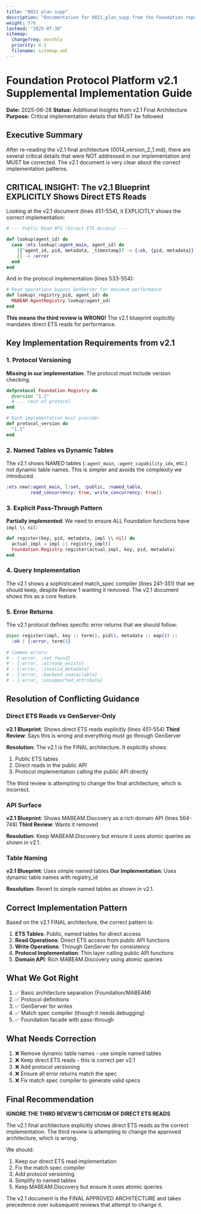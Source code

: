 ```yaml
---
title: "0021 plan supp"
description: "Documentation for 0021_plan_supp from the Foundation repository."
weight: 570
lastmod: "2025-07-30"
sitemap:
  changefreq: monthly
  priority: 0.5
  filename: sitemap.xml
---
```


# Foundation Protocol Platform v2.1 Supplemental Implementation Guide

**Date:** 2025-06-28
**Status:** Additional Insights from v2.1 Final Architecture
**Purpose:** Critical implementation details that MUST be followed

## Executive Summary

After re-reading the v2.1 final architecture (0014_version_2_1.md), there are several critical details that were NOT addressed in our implementation and MUST be corrected. The v2.1 document is very clear about the correct implementation patterns.

## CRITICAL INSIGHT: The v2.1 Blueprint EXPLICITLY Shows Direct ETS Reads

Looking at the v2.1 document (lines 451-554), it EXPLICITLY shows the correct implementation:

```elixir
# --- Public Read API (Direct ETS Access) ---

def lookup(agent_id) do
  case :ets.lookup(:agent_main, agent_id) do
    [{^agent_id, pid, metadata, _timestamp}] -> {:ok, {pid, metadata}}
    [] -> :error
  end
end
```

And in the protocol implementation (lines 533-554):

```elixir
# Read operations bypass GenServer for maximum performance
def lookup(_registry_pid, agent_id) do
  MABEAM.AgentRegistry.lookup(agent_id)
end
```

**This means the third review is WRONG!** The v2.1 blueprint explicitly mandates direct ETS reads for performance.

## Key Implementation Requirements from v2.1

### 1. Protocol Versioning

**Missing in our implementation**: The protocol must include version checking.

```elixir
defprotocol Foundation.Registry do
  @version "1.1"
  # ... rest of protocol
end

# Each implementation must provide:
def protocol_version do
  "1.1"
end
```

### 2. Named Tables vs Dynamic Tables

The v2.1 shows NAMED tables (`:agent_main`, `:agent_capability_idx`, etc.) not dynamic table names. This is simpler and avoids the complexity we introduced.

```elixir
:ets.new(:agent_main, [:set, :public, :named_table, 
         read_concurrency: true, write_concurrency: true])
```

### 3. Explicit Pass-Through Pattern

**Partially implemented**: We need to ensure ALL Foundation functions have `impl \\ nil`:

```elixir
def register(key, pid, metadata, impl \\ nil) do
  actual_impl = impl || registry_impl()
  Foundation.Registry.register(actual_impl, key, pid, metadata)
end
```

### 4. Query Implementation

The v2.1 shows a sophisticated match_spec compiler (lines 241-351) that we should keep, despite Review 1 wanting it removed. The v2.1 document shows this as a core feature.

### 5. Error Returns

The v2.1 protocol defines specific error returns that we should follow:

```elixir
@spec register(impl, key :: term(), pid(), metadata :: map()) :: 
  :ok | {:error, term()}
  
# Common errors:
# - {:error, :not_found}
# - {:error, :already_exists}
# - {:error, :invalid_metadata}
# - {:error, :backend_unavailable}
# - {:error, :unsupported_attribute}
```

## Resolution of Conflicting Guidance

### Direct ETS Reads vs GenServer-Only

**v2.1 Blueprint**: Shows direct ETS reads explicitly (lines 451-554)
**Third Review**: Says this is wrong and everything must go through GenServer

**Resolution**: The v2.1 is the FINAL architecture. It explicitly shows:
1. Public ETS tables
2. Direct reads in the public API
3. Protocol implementation calling the public API directly

The third review is attempting to change the final architecture, which is incorrect.

### API Surface

**v2.1 Blueprint**: Shows MABEAM.Discovery as a rich domain API (lines 564-748)
**Third Review**: Wants it removed

**Resolution**: Keep MABEAM.Discovery but ensure it uses atomic queries as shown in v2.1.

### Table Naming

**v2.1 Blueprint**: Uses simple named tables
**Our Implementation**: Uses dynamic table names with registry_id

**Resolution**: Revert to simple named tables as shown in v2.1.

## Correct Implementation Pattern

Based on the v2.1 FINAL architecture, the correct pattern is:

1. **ETS Tables**: Public, named tables for direct access
2. **Read Operations**: Direct ETS access from public API functions
3. **Write Operations**: Through GenServer for consistency
4. **Protocol Implementation**: Thin layer calling public API functions
5. **Domain API**: Rich MABEAM.Discovery using atomic queries

## What We Got Right

1. ✅ Basic architecture separation (Foundation/MABEAM)
2. ✅ Protocol definitions
3. ✅ GenServer for writes
4. ✅ Match spec compiler (though it needs debugging)
5. ✅ Foundation facade with pass-through

## What Needs Correction

1. ❌ Remove dynamic table names - use simple named tables
2. ❌ Keep direct ETS reads - this is correct per v2.1
3. ❌ Add protocol versioning
4. ❌ Ensure all error returns match the spec
5. ❌ Fix match spec compiler to generate valid specs

## Final Recommendation

**IGNORE THE THIRD REVIEW'S CRITICISM OF DIRECT ETS READS**

The v2.1 final architecture explicitly shows direct ETS reads as the correct implementation. The third review is attempting to change the approved architecture, which is wrong.

We should:
1. Keep our direct ETS read implementation
2. Fix the match spec compiler
3. Add protocol versioning
4. Simplify to named tables
5. Keep MABEAM.Discovery but ensure it uses atomic queries

The v2.1 document is the FINAL APPROVED ARCHITECTURE and takes precedence over subsequent reviews that attempt to change it.